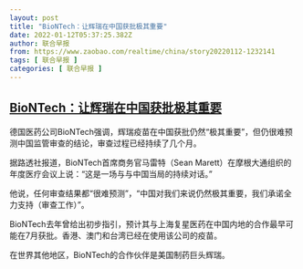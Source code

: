 ```yaml
---
layout: post
title: "BioNTech：让辉瑞在中国获批极其重要"
date: 2022-01-12T05:37:25.382Z
author: 联合早报
from: https://www.zaobao.com/realtime/china/story20220112-1232141
tags: [ 联合早报 ]
categories: [ 联合早报 ]
---
```

<!--1641984240000-->
[BioNTech：让辉瑞在中国获批极其重要](https://www.zaobao.com/realtime/china/story20220112-1232141)
------

<div>
<p>德国医药公司BioNTech强调，辉瑞疫苗在中国获批仍然“极其重要”，但仍很难预测中国监管审查的结论，审查过程已经持续了几个月。</p><p>据路透社报道，BioNTech首席商务官马雷特（Sean Marett）在摩根大通组织的年度医疗会议上说：“这是一场与与中国当局的持续对话。”</p><p>他说，任何审查结果都“很难预测”，“中国对我们来说仍然极其重要，我们承诺全力支持（审查工作）”。</p><section id="imu"><div id="dfp-ad-imu1">        </div></section><p>BioNTech去年曾给出初步指引，预计其与上海复星医药在中国内地的合作最早可能在7月获批。香港、澳门和台湾已经在使用该公司的疫苗。</p><p>在世界其他地区，BioNTech的合作伙伴是美国制药巨头辉瑞。<br>&nbsp;</p>      <div class="cx_paywall_placeholder" id="sph_cdp_40"></div>
</div>
